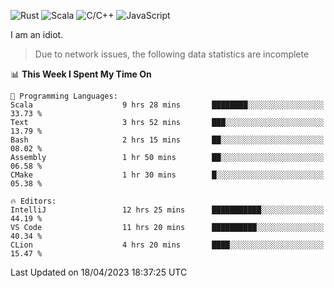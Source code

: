 ![Rust](https://img.shields.io/badge/Rust-000000?style=flat-square&logo=rust&logoColor=white)
![Scala](https://img.shields.io/badge/Scala-DC322F?style=flat-square&logo=Scala)
![C/C++](https://img.shields.io/badge/C++-00599c?style=flat-square&logo=C%2B%2B)
![JavaScript](https://img.shields.io/badge/JavaScript-323330?style=flat-square&logo=javascript&logoColor=F7DF1E)

I am an idiot.

> Due to network issues, the following data statistics are incomplete

<!--START_SECTION:waka-->
📊 **This Week I Spent My Time On** 

```text
💬 Programming Languages: 
Scala                    9 hrs 28 mins       ████████░░░░░░░░░░░░░░░░░   33.73 % 
Text                     3 hrs 52 mins       ███░░░░░░░░░░░░░░░░░░░░░░   13.79 % 
Bash                     2 hrs 15 mins       ██░░░░░░░░░░░░░░░░░░░░░░░   08.02 % 
Assembly                 1 hr 50 mins        ██░░░░░░░░░░░░░░░░░░░░░░░   06.58 % 
CMake                    1 hr 30 mins        █░░░░░░░░░░░░░░░░░░░░░░░░   05.38 % 

🔥 Editors: 
IntelliJ                 12 hrs 25 mins      ███████████░░░░░░░░░░░░░░   44.19 % 
VS Code                  11 hrs 20 mins      ██████████░░░░░░░░░░░░░░░   40.34 % 
CLion                    4 hrs 20 mins       ████░░░░░░░░░░░░░░░░░░░░░   15.47 % 
```


 Last Updated on 18/04/2023 18:37:25 UTC
<!--END_SECTION:waka-->
